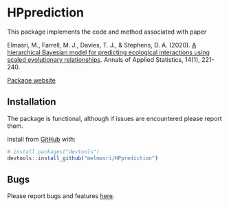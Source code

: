 # HPprediction

This package implements the code and method associated with paper

Elmasri, M., Farrell, M. J., Davies, T. J., & Stephens, D. A. (2020). [A
hierarchical Bayesian model for predicting ecological interactions using
scaled evolutionary
relationships](https://projecteuclid.org/euclid.aoas/1587002672). Annals
of Applied Statistics, 14(1), 221-240.

[Package website](https://melmasri.github.io/HPprediction/)

## Installation

The package is functional, although if issues are encountered please
report them.

Install from [GitHub](https://github.com/melmasri/HPprediction) with:

``` r
# install.packages("devtools")
devtools::install_github("melmasri/HPprediction")
```

## Bugs

Please report bugs and features
[here](https://github.com/melmasri/HPprediction/issues).

